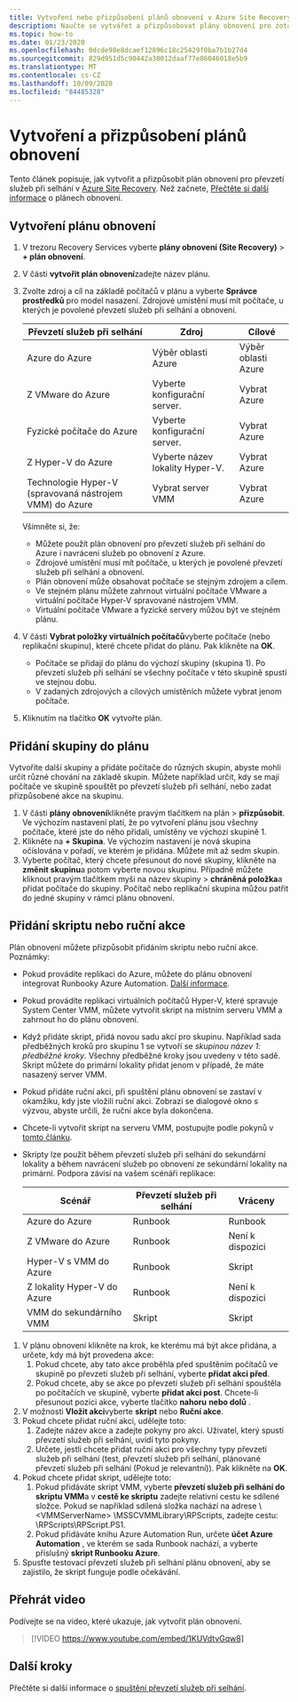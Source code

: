 ```yaml
---
title: Vytvoření nebo přizpůsobení plánů obnovení v Azure Site Recovery
description: Naučte se vytvářet a přizpůsobovat plány obnovení pro zotavení po havárii pomocí služby Azure Site Recovery.
ms.topic: how-to
ms.date: 01/23/2020
ms.openlocfilehash: 0dcde98e8dcaef12896c18c25429f0ba7b1b27d4
ms.sourcegitcommit: 829d951d5c90442a38012daaf77e86046018e5b9
ms.translationtype: MT
ms.contentlocale: cs-CZ
ms.lasthandoff: 10/09/2020
ms.locfileid: "84485328"
---
```

# <a name="create-and-customize-recovery-plans"></a>Vytvoření a přizpůsobení plánů obnovení

Tento článek popisuje, jak vytvořit a přizpůsobit plán obnovení pro převzetí služeb při selhání v [Azure Site Recovery](site-recovery-overview.md). Než začnete, [Přečtěte si další informace](recovery-plan-overview.md) o plánech obnovení.

## <a name="create-a-recovery-plan"></a>Vytvoření plánu obnovení

1. V trezoru Recovery Services vyberte **plány obnovení (Site Recovery)**  >  **+ plán obnovení**.
2. V části **vytvořit plán obnovení**zadejte název plánu.
3. Zvolte zdroj a cíl na základě počítačů v plánu a vyberte **Správce prostředků** pro model nasazení. Zdrojové umístění musí mít počítače, u kterých je povolené převzetí služeb při selhání a obnovení. 

    **Převzetí služeb při selhání** | **Zdroj** | **Cílové** 
   --- | --- | ---
   Azure do Azure | Výběr oblasti Azure | Výběr oblasti Azure
   Z VMware do Azure | Vyberte konfigurační server. | Vybrat Azure
   Fyzické počítače do Azure | Vyberte konfigurační server. | Vybrat Azure   
   Z Hyper-V do Azure | Vyberte název lokality Hyper-V. | Vybrat Azure
   Technologie Hyper-V (spravovaná nástrojem VMM) do Azure  | Vybrat server VMM | Vybrat Azure
  
    Všimněte si, že:
    - Můžete použít plán obnovení pro převzetí služeb při selhání do Azure i navrácení služeb po obnovení z Azure.
    - Zdrojové umístění musí mít počítače, u kterých je povolené převzetí služeb při selhání a obnovení.
    - Plán obnovení může obsahovat počítače se stejným zdrojem a cílem.
    - Ve stejném plánu můžete zahrnout virtuální počítače VMware a virtuální počítače Hyper-V spravované nástrojem VMM.
    - Virtuální počítače VMware a fyzické servery můžou být ve stejném plánu.

4. V části **Vybrat položky virtuálních počítačů**vyberte počítače (nebo replikační skupinu), které chcete přidat do plánu. Pak klikněte na **OK**.
    - Počítače se přidají do plánu do výchozí skupiny (skupina 1). Po převzetí služeb při selhání se všechny počítače v této skupině spustí ve stejnou dobu.
    - V zadaných zdrojových a cílových umístěních můžete vybrat jenom počítače. 
5. Kliknutím na tlačítko **OK** vytvořte plán.

## <a name="add-a-group-to-a-plan"></a>Přidání skupiny do plánu

Vytvoříte další skupiny a přidáte počítače do různých skupin, abyste mohli určit různé chování na základě skupin. Můžete například určit, kdy se mají počítače ve skupině spouštět po převzetí služeb při selhání, nebo zadat přizpůsobené akce na skupinu.

1. V části **plány obnovení**klikněte pravým tlačítkem na plán > **přizpůsobit**. Ve výchozím nastavení platí, že po vytvoření plánu jsou všechny počítače, které jste do něho přidali, umístěny ve výchozí skupině 1.
2. Klikněte na **+ Skupina**. Ve výchozím nastavení je nová skupina očíslována v pořadí, ve kterém je přidána. Můžete mít až sedm skupin.
3. Vyberte počítač, který chcete přesunout do nové skupiny, klikněte na **změnit skupinu**a potom vyberte novou skupinu. Případně můžete kliknout pravým tlačítkem myši na název skupiny > **chráněná položka**a přidat počítače do skupiny. Počítač nebo replikační skupina můžou patřit do jedné skupiny v rámci plánu obnovení.


## <a name="add-a-script-or-manual-action"></a>Přidání skriptu nebo ruční akce

Plán obnovení můžete přizpůsobit přidáním skriptu nebo ruční akce. Poznámky:

- Pokud provádíte replikaci do Azure, můžete do plánu obnovení integrovat Runbooky Azure Automation. [Další informace](site-recovery-runbook-automation.md).
- Pokud provádíte replikaci virtuálních počítačů Hyper-V, které spravuje System Center VMM, můžete vytvořit skript na místním serveru VMM a zahrnout ho do plánu obnovení.
- Když přidáte skript, přidá novou sadu akcí pro skupinu. Například sada předběžných kroků pro skupinu 1 se vytvoří se *skupinou název 1: předběžné kroky*. Všechny předběžné kroky jsou uvedeny v této sadě. Skript můžete do primární lokality přidat jenom v případě, že máte nasazený server VMM.
- Pokud přidáte ruční akci, při spuštění plánu obnovení se zastaví v okamžiku, kdy jste vložili ruční akci. Zobrazí se dialogové okno s výzvou, abyste určili, že ruční akce byla dokončena.
- Chcete-li vytvořit skript na serveru VMM, postupujte podle pokynů v [tomto článku](hyper-v-vmm-recovery-script.md).
- Skripty lze použít během převzetí služeb při selhání do sekundární lokality a během navrácení služeb po obnovení ze sekundární lokality na primární. Podpora závisí na vašem scénáři replikace:
    
    **Scénář** | **Převzetí služeb při selhání** | **Vráceny**
    --- | --- | --- 
    Azure do Azure  | Runbook | Runbook
    Z VMware do Azure | Runbook | Není k dispozici 
    Hyper-V s VMM do Azure | Runbook | Skript
    Z lokality Hyper-V do Azure | Runbook | Není k dispozici
    VMM do sekundárního VMM | Skript | Skript

1. V plánu obnovení klikněte na krok, ke kterému má být akce přidána, a určete, kdy má být provedena akce:
    1. Pokud chcete, aby tato akce proběhla před spuštěním počítačů ve skupině po převzetí služeb při selhání, vyberte **přidat akci před**.
    1. Pokud chcete, aby se akce po převzetí služeb při selhání spouštěla po počítačích ve skupině, vyberte **přidat akci post**. Chcete-li přesunout pozici akce, vyberte tlačítko **nahoru** **nebo dolů** .
2. V možnosti **Vložit akci**vyberte **skript** nebo **Ruční akce**.
3. Pokud chcete přidat ruční akci, udělejte toto:
    1. Zadejte název akce a zadejte pokyny pro akci. Uživatel, který spustí převzetí služeb při selhání, uvidí tyto pokyny.
    1. Určete, jestli chcete přidat ruční akci pro všechny typy převzetí služeb při selhání (test, převzetí služeb při selhání, plánované převzetí služeb při selhání (Pokud je relevantní)). Pak klikněte na **OK**.
4. Pokud chcete přidat skript, udělejte toto:
    1. Pokud přidáváte skript VMM, vyberte **převzetí služeb při selhání do skriptu VMM**a v **cestě ke skriptu** zadejte relativní cestu ke sdílené složce. Pokud se například sdílená složka nachází na adrese \\ \<VMMServerName> \MSSCVMMLibrary\RPScripts, zadejte cestu: \RPScripts\RPScript.PS1.
    1. Pokud přidáváte knihu Azure Automation Run, určete **účet Azure Automation** , ve kterém se sada Runbook nachází, a vyberte příslušný **skript Runbooku Azure**.
5. Spusťte testovací převzetí služeb při selhání plánu obnovení, aby se zajistilo, že skript funguje podle očekávání.

## <a name="watch-a-video"></a>Přehrát video

Podívejte se na video, které ukazuje, jak vytvořit plán obnovení.


> [!VIDEO https://www.youtube.com/embed/1KUVdtvGqw8]

## <a name="next-steps"></a>Další kroky

Přečtěte si další informace o [spuštění převzetí služeb při selhání](site-recovery-failover.md).  

    
